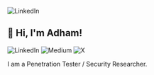 ![LinkedIn](https://i.ibb.co/60xc9hXW/1000336019.jpg)
## 👋 Hi, I'm Adham!
![LinkedIn](tps://img.shields.io/badge/linkedin-%230077B5.svg?style=for-the-badge&logo=linkedin&logoColor=white)
![Medium](https://img.shields.io/badge/Medium-12100E?style=for-the-badge&logo=medium&logoColor=white)
![X](https://img.shields.io/badge/X-%23000000.svg?style=for-the-badge&logo=X&logoColor=white)

I am a Penetration Tester / Security Researcher.
